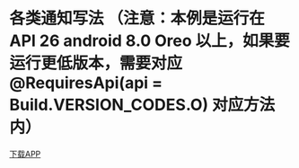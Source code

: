 ﻿# 各类通知写法 （注意：本例是运行在 API 26 android 8.0 Oreo 以上，如果要运行更低版本，需要对应 @RequiresApi(api = Build.VERSION_CODES.O) 对应方法内）

[下载APP](https://github.com/anysou/AS_Notification/raw/master/Notification.apk)